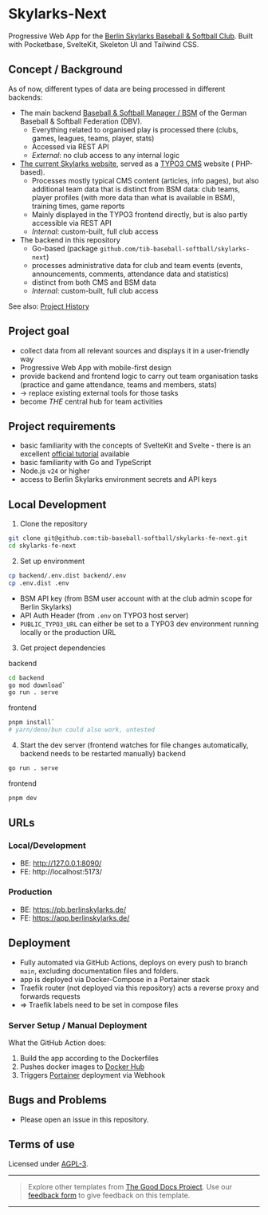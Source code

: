 # Skylarks-Next

Progressive Web App for the [Berlin Skylarks Baseball & Softball Club](https://www.tib-baseball.de/).
Built with Pocketbase, SvelteKit, Skeleton UI and Tailwind CSS.

## Concept / Background

As of now, different types of data are being processed in different backends:

* The main backend [Baseball & Softball Manager / BSM](https://bsm.baseball-softball.de/) of the German Baseball &
  Softball Federation (DBV).
    * Everything related to organised play is processed there (clubs, games, leagues, teams, player, stats)
    * Accessed via REST API
    * _External_: no club access to any internal logic
* [The current Skylarks website](https://www.tib-baseball.de/), served as a [TYPO3 CMS](https://typo3.org/) website (
  PHP-based).
    * Processes mostly typical CMS content (articles, info pages), but also additional team data that is distinct from
      BSM data: club teams, player profiles (with more data than what is available in BSM),
      training times, game reports
    * Mainly displayed in the TYPO3 frontend directly, but is also partly accessible via REST API
    * _Internal_: custom-built, full club access
* The backend in this repository
    * Go-based (package `github.com/tib-baseball-softball/skylarks-next`)
    * processes administrative data for club and team events (events, announcements, comments, attendance data and
      statistics)
    * distinct from both CMS and BSM data
    * _Internal_: custom-built, full club access

See also: [Project History](docs/History.md)

## Project goal

* collect data from all relevant sources and displays it in a user-friendly way
* Progressive Web App with mobile-first design
* provide backend and frontend logic to carry out team organisation tasks
  (practice and game attendance, teams and members, stats)
* -> replace existing external tools for those tasks
* become _THE_ central hub for team activities

## Project requirements

* basic familiarity with the concepts of SvelteKit and Svelte - there is an
  excellent [official tutorial](https://learn.svelte.dev/tutorial/welcome-to-svelte) available
* basic familiarity with Go and TypeScript
* Node.js `v24` or higher
* access to Berlin Skylarks environment secrets and API keys

## Local Development

1. Clone the repository

```bash
git clone git@github.com:tib-baseball-softball/skylarks-fe-next.git
cd skylarks-fe-next
```

2. Set up environment

```bash
cp backend/.env.dist backend/.env
cp .env.dist .env
```

* BSM API key (from BSM user account with at the club admin scope for Berlin Skylarks)
* API Auth Header (from `.env` on TYPO3 host server)
* `PUBLIC_TYPO3_URL` can either be set to a TYPO3 dev environment running locally or the production URL

3. Get project dependencies

backend

```bash
cd backend
go mod download`
go run . serve
```

frontend

```bash
pnpm install`
# yarn/deno/bun could also work, untested
```

4. Start the dev server (frontend watches for file changes automatically, backend needs to be restarted manually)
   backend

```bash
go run . serve
```

frontend

```bash
pnpm dev

```

## URLs

### Local/Development

- BE: http://127.0.0.1:8090/
- FE: http://localhost:5173/

### Production

- BE: https://pb.berlinskylarks.de/
- FE: https://app.berlinskylarks.de/

## Deployment

- Fully automated via GitHub Actions, deploys on every push to branch `main`, excluding documentation files and folders.
- app is deployed via Docker-Compose in a Portainer stack
- Traefik router (not deployed via this repository) acts a reverse proxy and forwards requests
- => Traefik labels need to be set in compose files

### Server Setup / Manual Deployment

What the GitHub Action does:

1. Build the app according to the Dockerfiles
2. Pushes docker images to [Docker Hub](https://hub.docker.com/repositories/obnoxieux)
3. Triggers [Portainer](https://docs.portainer.io/) deployment via Webhook

## Bugs and Problems

* Please open an issue in this repository.

## Terms of use

Licensed under [AGPL-3](LICENSE).

---

> Explore other templates from [The Good Docs Project](https://thegooddocsproject.dev/). Use
> our [feedback form](https://thegooddocsproject.dev/feedback/?template=Readme) to give feedback on this template.
---
